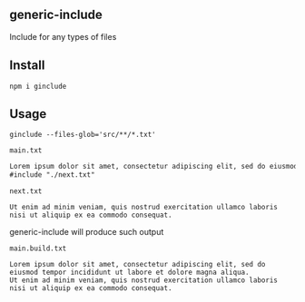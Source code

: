 ## generic-include

Include for any types of files

## Install

```shell
npm i ginclude
```

## Usage

```shell
ginclude --files-glob='src/**/*.txt'
```

`main.txt`
```txt
Lorem ipsum dolor sit amet, consectetur adipiscing elit, sed do eiusmod tempor incididunt ut labore et dolore magna aliqua.
#include "./next.txt"
```

`next.txt`
```text
Ut enim ad minim veniam, quis nostrud exercitation ullamco laboris nisi ut aliquip ex ea commodo consequat.
```

generic-include will produce such output

`main.build.txt`
```text
Lorem ipsum dolor sit amet, consectetur adipiscing elit, sed do eiusmod tempor incididunt ut labore et dolore magna aliqua.
Ut enim ad minim veniam, quis nostrud exercitation ullamco laboris nisi ut aliquip ex ea commodo consequat.
```

